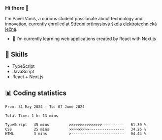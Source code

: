 ### Hi there 👋
I'm Pavel Vaniš, a curious student passionate about technology and innovation, currently enrolled at [Střední průmyslová škola elektrotechnická ječná](https://www.spsejecna.cz/).

- 🌱 I’m currently learning web applications created by React with Next.js

## 🧠 Skills
- TypeScript
- JavaScript
- React + Next.js


## 📊 Coding statistics
<!--START_SECTION:waka-->

```txt
From: 31 May 2024 - To: 07 June 2024

Total Time: 1 hr 13 mins

TypeScript   45 mins         >>>>>>>>>>>>>>>----------   61.30 %
CSS          25 mins         >>>>>>>>>----------------   34.26 %
HTML         3 mins          >------------------------   04.44 %
```

<!--END_SECTION:waka-->
